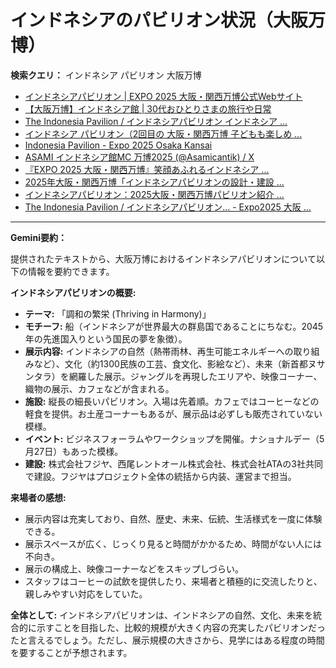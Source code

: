 # インドネシアのパビリオン状況（大阪万博）

**検索クエリ：** インドネシア パビリオン 大阪万博

- [インドネシアパビリオン | EXPO 2025 大阪・関西万博公式Webサイト](https://www.expo2025.or.jp/official-participant/indonesia/)
- [【大阪万博】インドネシア館 | 30代おひとりさまの旅行や日常](https://ameblo.jp/yrk0327/entry-12902904410.html)
- [The Indonesia Pavilion / インドネシアパビリオン インドネシア ...](https://www.instagram.com/p/C6s6GRiu_ZW/)
- [インドネシア パビリオン（2回目の 大阪・関西万博 子どもも楽しめ ...](https://ameblo.jp/syenron1/entry-12908365440.html)
- [Indonesia Pavilion - Expo 2025 Osaka Kansai](https://expo2025indonesia.id/)
- [ASAMI インドネシア館MC 万博2025 (@Asamicantik) / X](https://x.com/asamicantik)
- [『EXPO 2025 大阪・関西万博』笑顔あふれるインドネシア ...](https://note.com/yamada_tourist/n/n27bea8822b97)
- [2025年大阪・関西万博「インドネシアパビリオンの設計・建設 ...](https://www.fujiya-net.co.jp/news/20240501)
- [インドネシアパビリオン：2025大阪・関西万博パビリオン紹介 ...](https://www.nippon.com/ja/guide-to-japan/expo2025021/)
- [The Indonesia Pavilion / インドネシアパビリオン... - Expo2025 大阪 ...](https://www.facebook.com/expo2025japan/posts/-the-indonesia-pavilion-%E3%82%A4%E3%83%B3%E3%83%89%E3%83%8D%E3%82%B7%E3%82%A2%E3%83%91%E3%83%93%E3%83%AA%E3%82%AA%E3%83%B3%E3%82%A4%E3%83%B3%E3%83%89%E3%83%8D%E3%82%B7%E3%82%A2%E3%83%91%E3%83%93%E3%83%AA%E3%82%AA%E3%83%B3%E3%81%AF%E8%B1%8A%E3%81%8B%E3%81%AA%E5%8F%AF%E8%83%BD%E6%80%A7%E3%81%A8%E6%98%8E%E3%82%8B%E3%81%84%E6%98%8E%E6%97%A5%E3%81%B8%E3%81%AE%E5%B8%8C%E6%9C%9B%E3%82%92%E7%A7%98%E3%82%81%E3%81%9F%E5%9B%BD%E3%81%A8%E3%81%97%E3%81%A6%E3%81%A0%E3%81%91%E3%81%A7%E3%81%AA%E3%81%8F%E4%B8%96%E7%95%8C%E3%81%AE%E8%AA%BF/748797680759236/)


---

**Gemini要約：**

提供されたテキストから、大阪万博におけるインドネシアパビリオンについて以下の情報を要約できます。

**インドネシアパビリオンの概要:**

* **テーマ:** 「調和の繁栄 (Thriving in Harmony)」
* **モチーフ:** 船（インドネシアが世界最大の群島国であることにちなむ。2045年の先進国入りという国民の夢を象徴）。
* **展示内容:** インドネシアの自然（熱帯雨林、再生可能エネルギーへの取り組みなど）、文化（約1300民族の工芸、食文化、影絵など）、未来（新首都ヌサンタラ）を網羅した展示。ジャングルを再現したエリアや、映像コーナー、織物の展示、カフェなどが含まれる。
* **施設:**  縦長の細長いパビリオン。入場は先着順。カフェではコーヒーなどの軽食を提供。お土産コーナーもあるが、展示品は必ずしも販売されていない模様。
* **イベント:** ビジネスフォーラムやワークショップを開催。ナショナルデー（5月27日）もあった模様。
* **建設:** 株式会社フジヤ、西尾レントオール株式会社、株式会社ATAの3社共同で建設。フジヤはプロジェクト全体の統括から内装、運営まで担当。

**来場者の感想:**

* 展示内容は充実しており、自然、歴史、未来、伝統、生活様式を一度に体験できる。
* 展示スペースが広く、じっくり見ると時間がかかるため、時間がない人には不向き。
* 展示の構成上、映像コーナーなどをスキップしづらい。
* スタッフはコーヒーの試飲を提供したり、来場者と積極的に交流したりと、親しみやすい対応をしていた。


**全体として:** インドネシアパビリオンは、インドネシアの自然、文化、未来を統合的に示すことを目指した、比較的規模が大きく内容の充実したパビリオンだったと言えるでしょう。ただし、展示規模の大きさから、見学にはある程度の時間を要することが予想されます。

